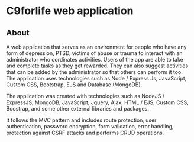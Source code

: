 # C9forlife web application

## About

A web application that serves as an environment for people who have any form of depression, PTSD, victims of abuse or trauma to interact with an administrator who cordinates activities. Users of the app are able to take and complete tasks as they get rewarded. They can also suggest activities that can be added by the administrator so that others can perform it too. The application uses technologies such as Node / Express Js, JavaScript, Custom CSS, Bootstrap, EJS and Database (MongoDB).

The application was created with technologies such as NodeJS / ExpressJS, MongoDB, JavaScript, Jquery, Ajax, HTML / EJS, Custom CSS, Boostrap, and some other external libraries and packages.

It follows the MVC pattern and includes route protection, user authentication, password encryption, form validation, error handling, protection against CSRF attacks and performs CRUD operations.